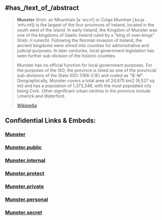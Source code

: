 
## #has_/text_of_/abstract  


> **Munster** (Irish: an Mhumhain [ə ˈwuːnʲ] or Cúige Mumhan [ˌkuːɟə ˈmˠuːnˠ]) is the largest of the four provinces of Ireland, located in the south west of the island. In early Ireland, the Kingdom of Munster was one of the kingdoms of Gaelic Ireland ruled by a "king of over-kings" (Irish: rí ruirech). Following the Norman invasion of Ireland, the ancient kingdoms were shired into counties for administrative and judicial purposes. In later centuries, local government legislation has seen further sub-division of the historic counties.
>
> Munster has no official function for local government purposes. For the purposes of the ISO, the province is listed as one of the provincial sub-divisions of the State (ISO 3166-2:IE) and coded as "IE-M". Geographically, Munster covers a total area of 24,675 km2 (9,527 sq mi) and has a population of 1,373,346, with the most populated city being Cork. Other significant urban centres in the province include Limerick and Waterford.
>
> [Wikipedia](https://en.wikipedia.org/wiki/Munster) 


## Confidential Links & Embeds: 

### [Munster](/_Standards/Earth/Continent/Europe/Europe~North/Ireland/Ireland,Provinces/Munster.md) 

### [Munster.public](/_public/Earth/Continent/Europe/Europe~North/Ireland/Ireland,Provinces/Munster.public.md) 

### [Munster.internal](/_internal/Earth/Continent/Europe/Europe~North/Ireland/Ireland,Provinces/Munster.internal.md) 

### [Munster.protect](/_protect/Earth/Continent/Europe/Europe~North/Ireland/Ireland,Provinces/Munster.protect.md) 

### [Munster.private](/_private/Earth/Continent/Europe/Europe~North/Ireland/Ireland,Provinces/Munster.private.md) 

### [Munster.personal](/_personal/Earth/Continent/Europe/Europe~North/Ireland/Ireland,Provinces/Munster.personal.md) 

### [Munster.secret](/_secret/Earth/Continent/Europe/Europe~North/Ireland/Ireland,Provinces/Munster.secret.md)

